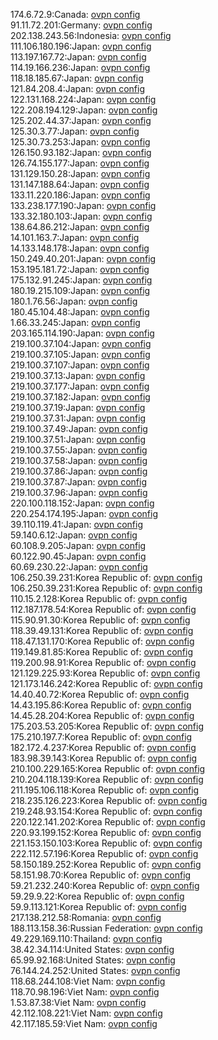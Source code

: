 174.6.72.9:Canada: [ovpn config](vpn/174_6_72_9.ovpn)  
91.11.72.201:Germany: [ovpn config](vpn/91_11_72_201.ovpn)  
202.138.243.56:Indonesia: [ovpn config](vpn/202_138_243_56.ovpn)  
111.106.180.196:Japan: [ovpn config](vpn/111_106_180_196.ovpn)  
113.197.167.72:Japan: [ovpn config](vpn/113_197_167_72.ovpn)  
114.19.166.236:Japan: [ovpn config](vpn/114_19_166_236.ovpn)  
118.18.185.67:Japan: [ovpn config](vpn/118_18_185_67.ovpn)  
121.84.208.4:Japan: [ovpn config](vpn/121_84_208_4.ovpn)  
122.131.168.224:Japan: [ovpn config](vpn/122_131_168_224.ovpn)  
122.208.194.129:Japan: [ovpn config](vpn/122_208_194_129.ovpn)  
125.202.44.37:Japan: [ovpn config](vpn/125_202_44_37.ovpn)  
125.30.3.77:Japan: [ovpn config](vpn/125_30_3_77.ovpn)  
125.30.73.253:Japan: [ovpn config](vpn/125_30_73_253.ovpn)  
126.150.93.182:Japan: [ovpn config](vpn/126_150_93_182.ovpn)  
126.74.155.177:Japan: [ovpn config](vpn/126_74_155_177.ovpn)  
131.129.150.28:Japan: [ovpn config](vpn/131_129_150_28.ovpn)  
131.147.188.64:Japan: [ovpn config](vpn/131_147_188_64.ovpn)  
133.11.220.186:Japan: [ovpn config](vpn/133_11_220_186.ovpn)  
133.238.177.190:Japan: [ovpn config](vpn/133_238_177_190.ovpn)  
133.32.180.103:Japan: [ovpn config](vpn/133_32_180_103.ovpn)  
138.64.86.212:Japan: [ovpn config](vpn/138_64_86_212.ovpn)  
14.101.163.7:Japan: [ovpn config](vpn/14_101_163_7.ovpn)  
14.133.148.178:Japan: [ovpn config](vpn/14_133_148_178.ovpn)  
150.249.40.201:Japan: [ovpn config](vpn/150_249_40_201.ovpn)  
153.195.181.72:Japan: [ovpn config](vpn/153_195_181_72.ovpn)  
175.132.91.245:Japan: [ovpn config](vpn/175_132_91_245.ovpn)  
180.19.215.109:Japan: [ovpn config](vpn/180_19_215_109.ovpn)  
180.1.76.56:Japan: [ovpn config](vpn/180_1_76_56.ovpn)  
180.45.104.48:Japan: [ovpn config](vpn/180_45_104_48.ovpn)  
1.66.33.245:Japan: [ovpn config](vpn/1_66_33_245.ovpn)  
203.165.114.190:Japan: [ovpn config](vpn/203_165_114_190.ovpn)  
219.100.37.104:Japan: [ovpn config](vpn/219_100_37_104.ovpn)  
219.100.37.105:Japan: [ovpn config](vpn/219_100_37_105.ovpn)  
219.100.37.107:Japan: [ovpn config](vpn/219_100_37_107.ovpn)  
219.100.37.13:Japan: [ovpn config](vpn/219_100_37_13.ovpn)  
219.100.37.177:Japan: [ovpn config](vpn/219_100_37_177.ovpn)  
219.100.37.182:Japan: [ovpn config](vpn/219_100_37_182.ovpn)  
219.100.37.19:Japan: [ovpn config](vpn/219_100_37_19.ovpn)  
219.100.37.31:Japan: [ovpn config](vpn/219_100_37_31.ovpn)  
219.100.37.49:Japan: [ovpn config](vpn/219_100_37_49.ovpn)  
219.100.37.51:Japan: [ovpn config](vpn/219_100_37_51.ovpn)  
219.100.37.55:Japan: [ovpn config](vpn/219_100_37_55.ovpn)  
219.100.37.58:Japan: [ovpn config](vpn/219_100_37_58.ovpn)  
219.100.37.86:Japan: [ovpn config](vpn/219_100_37_86.ovpn)  
219.100.37.87:Japan: [ovpn config](vpn/219_100_37_87.ovpn)  
219.100.37.96:Japan: [ovpn config](vpn/219_100_37_96.ovpn)  
220.100.118.152:Japan: [ovpn config](vpn/220_100_118_152.ovpn)  
220.254.174.195:Japan: [ovpn config](vpn/220_254_174_195.ovpn)  
39.110.119.41:Japan: [ovpn config](vpn/39_110_119_41.ovpn)  
59.140.6.12:Japan: [ovpn config](vpn/59_140_6_12.ovpn)  
60.108.9.205:Japan: [ovpn config](vpn/60_108_9_205.ovpn)  
60.122.90.45:Japan: [ovpn config](vpn/60_122_90_45.ovpn)  
60.69.230.22:Japan: [ovpn config](vpn/60_69_230_22.ovpn)  
106.250.39.231:Korea Republic of: [ovpn config](vpn/106_250_39_231.ovpn)  
106.250.39.231:Korea Republic of: [ovpn config](vpn/106_250_39_231.ovpn)  
110.15.2.128:Korea Republic of: [ovpn config](vpn/110_15_2_128.ovpn)  
112.187.178.54:Korea Republic of: [ovpn config](vpn/112_187_178_54.ovpn)  
115.90.91.30:Korea Republic of: [ovpn config](vpn/115_90_91_30.ovpn)  
118.39.49.131:Korea Republic of: [ovpn config](vpn/118_39_49_131.ovpn)  
118.47.131.170:Korea Republic of: [ovpn config](vpn/118_47_131_170.ovpn)  
119.149.81.85:Korea Republic of: [ovpn config](vpn/119_149_81_85.ovpn)  
119.200.98.91:Korea Republic of: [ovpn config](vpn/119_200_98_91.ovpn)  
121.129.225.93:Korea Republic of: [ovpn config](vpn/121_129_225_93.ovpn)  
121.173.146.242:Korea Republic of: [ovpn config](vpn/121_173_146_242.ovpn)  
14.40.40.72:Korea Republic of: [ovpn config](vpn/14_40_40_72.ovpn)  
14.43.195.86:Korea Republic of: [ovpn config](vpn/14_43_195_86.ovpn)  
14.45.28.204:Korea Republic of: [ovpn config](vpn/14_45_28_204.ovpn)  
175.203.53.205:Korea Republic of: [ovpn config](vpn/175_203_53_205.ovpn)  
175.210.197.7:Korea Republic of: [ovpn config](vpn/175_210_197_7.ovpn)  
182.172.4.237:Korea Republic of: [ovpn config](vpn/182_172_4_237.ovpn)  
183.98.39.143:Korea Republic of: [ovpn config](vpn/183_98_39_143.ovpn)  
210.100.229.165:Korea Republic of: [ovpn config](vpn/210_100_229_165.ovpn)  
210.204.118.139:Korea Republic of: [ovpn config](vpn/210_204_118_139.ovpn)  
211.195.106.118:Korea Republic of: [ovpn config](vpn/211_195_106_118.ovpn)  
218.235.126.223:Korea Republic of: [ovpn config](vpn/218_235_126_223.ovpn)  
219.248.93.154:Korea Republic of: [ovpn config](vpn/219_248_93_154.ovpn)  
220.122.141.202:Korea Republic of: [ovpn config](vpn/220_122_141_202.ovpn)  
220.93.199.152:Korea Republic of: [ovpn config](vpn/220_93_199_152.ovpn)  
221.153.150.103:Korea Republic of: [ovpn config](vpn/221_153_150_103.ovpn)  
222.112.57.196:Korea Republic of: [ovpn config](vpn/222_112_57_196.ovpn)  
58.150.189.252:Korea Republic of: [ovpn config](vpn/58_150_189_252.ovpn)  
58.151.98.70:Korea Republic of: [ovpn config](vpn/58_151_98_70.ovpn)  
59.21.232.240:Korea Republic of: [ovpn config](vpn/59_21_232_240.ovpn)  
59.29.9.22:Korea Republic of: [ovpn config](vpn/59_29_9_22.ovpn)  
59.9.113.121:Korea Republic of: [ovpn config](vpn/59_9_113_121.ovpn)  
217.138.212.58:Romania: [ovpn config](vpn/217_138_212_58.ovpn)  
188.113.158.36:Russian Federation: [ovpn config](vpn/188_113_158_36.ovpn)  
49.229.169.110:Thailand: [ovpn config](vpn/49_229_169_110.ovpn)  
38.42.34.114:United States: [ovpn config](vpn/38_42_34_114.ovpn)  
65.99.92.168:United States: [ovpn config](vpn/65_99_92_168.ovpn)  
76.144.24.252:United States: [ovpn config](vpn/76_144_24_252.ovpn)  
118.68.244.108:Viet Nam: [ovpn config](vpn/118_68_244_108.ovpn)  
118.70.98.196:Viet Nam: [ovpn config](vpn/118_70_98_196.ovpn)  
1.53.87.38:Viet Nam: [ovpn config](vpn/1_53_87_38.ovpn)  
42.112.108.221:Viet Nam: [ovpn config](vpn/42_112_108_221.ovpn)  
42.117.185.59:Viet Nam: [ovpn config](vpn/42_117_185_59.ovpn)  
